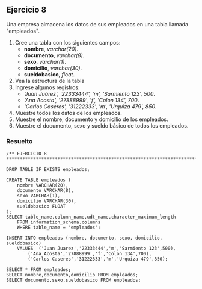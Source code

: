 ## Ejercicio 8

 Una empresa almacena los datos de sus empleados en una tabla llamada "empleados".

1. Cree una tabla con los siguientes campos:
	  * **nombre**, *varchar(20)*.
	  * **documento**, *varchar(8)*.
	  * **sexo**, *varchar(1)*.
	  * **domicilio**, *varchar(30)*.
	  * **sueldobasico**, *float*.
2. Vea la estructura de la tabla
3. Ingrese algunos registros:
	  * *'Juan Juárez', '22333444', 'm', 'Sarmiento 123', 500*.
	  * *'Ana Acosta', '27888999', 'f', 'Colon 134', 700*.
	  * *'Carlos Caseres', '31222333', 'm', 'Urquiza 479', 850*.
4. Muestre todos los datos de los empleados.
5. Muestre el nombre, documento y domicilio de los empleados.
6. Muestre el documento, sexo y sueldo básico de todos los empleados.


### Resuelto	
``` 			
/** EJERCICIO 8
******************************************************************************/

DROP TABLE IF EXISTS empleados;

CREATE TABLE empleados (
	nombre VARCHAR(20),
	documento VARCHAR(8), 
	sexo VARCHAR(1),
	domicilio VARCHAR(30),
	sueldobasico FLOAT
);
SELECT table_name,column_name,udt_name,character_maximum_length 
	FROM information_schema.columns 
	WHERE table_name = 'empleados';
	
INSERT INTO empleados (nombre, documento, sexo, domicilio, sueldobasico)
	VALUES	('Juan Juarez','22333444','m','Sarmiento 123',500),
		('Ana Acosta','27888999','f','Colon 134',700),
		('Carlos Caseres','31222333','m','Urquiza 479',850);
		
SELECT * FROM empleados;
SELECT nombre,documento,domicilio FROM empleados;
SELECT documento,sexo,sueldobasico FROM empleados;


``` 			
